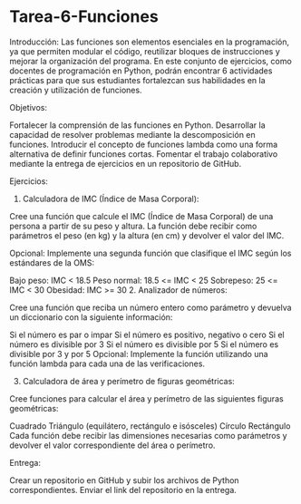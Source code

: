 # Tarea-6-Funciones

Introducción:
Las funciones son elementos esenciales en la programación, ya que permiten modular el código, reutilizar bloques de instrucciones y mejorar la organización del programa. En este conjunto de ejercicios, como docentes de programación en Python, podrán encontrar 6 actividades prácticas para que sus estudiantes fortalezcan sus habilidades en la creación y utilización de funciones.

Objetivos:

Fortalecer la comprensión de las funciones en Python.
Desarrollar la capacidad de resolver problemas mediante la descomposición en funciones.
Introducir el concepto de funciones lambda como una forma alternativa de definir funciones cortas.
Fomentar el trabajo colaborativo mediante la entrega de ejercicios en un repositorio de GitHub.

Ejercicios:

1. Calculadora de IMC (Índice de Masa Corporal):

Cree una función que calcule el IMC (Índice de Masa Corporal) de una persona a partir de su peso y altura. La función debe recibir como parámetros el peso (en kg) y la altura (en cm) y devolver el valor del IMC.

Opcional: Implemente una segunda función que clasifique el IMC según los estándares de la OMS:

Bajo peso: IMC < 18.5
Peso normal: 18.5 <= IMC < 25
Sobrepeso: 25 <= IMC < 30
Obesidad: IMC >= 30
2. Analizador de números:

Cree una función que reciba un número entero como parámetro y devuelva un diccionario con la siguiente información:

Si el número es par o impar
Si el número es positivo, negativo o cero
Si el número es divisible por 3
Si el número es divisible por 5
Si el número es divisible por 3 y por 5
Opcional: Implemente la función utilizando una función lambda para cada una de las verificaciones.

3. Calculadora de área y perímetro de figuras geométricas:

Cree funciones para calcular el área y perímetro de las siguientes figuras geométricas:

Cuadrado
Triángulo (equilátero, rectángulo e isósceles)
Círculo
Rectángulo
Cada función debe recibir las dimensiones necesarias como parámetros y devolver el valor correspondiente del área o perímetro.

Entrega:

Crear un repositorio en GitHub y subir los archivos de Python correspondientes. Enviar el link del repositorio en la entrega.
